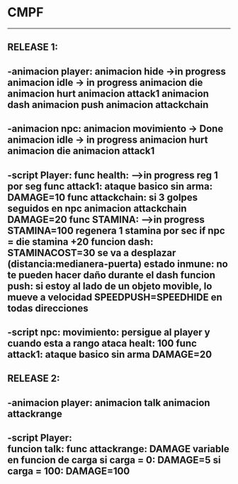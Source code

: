 # CMPF

-------------------------------------------------------
RELEASE 1:
-------------------------------------------------------
-animacion player:
  animacion hide ->in progress
  animacion idle -> in progress 
  animacion die
  animacion hurt
  animacion attack1 
  animacion dash
  animacion push
  animacion attackchain
-------------------------------------------------------
-animacion npc:
  animacion movimiento -> Done
  animacion idle -> in progress
  animacion hurt
  animacion die
  animacion attack1
-------------------------------------------------------
-script Player:
  func health:  -->in progress
    reg 1 por seg
  func attack1:
    ataque basico sin arma:
    DAMAGE=10
  func attackchain:
    si 3 golpes seguidos en npc
      animacion attackchain
      DAMAGE=20
  func STAMINA:  -->in progress
    STAMINA=100
    regenera 1 stamina por sec
    if npc = die 
      stamina +20
  funcion dash:
    STAMINACOST=30
    se va a desplazar (distancia:medianera-puerta)
    estado inmune: no te pueden hacer daño durante el dash
  funcion push:
    si estoy al lado de un objeto movible, lo mueve a velocidad SPEEDPUSH=SPEEDHIDE en todas direcciones
-------------------------------------------------------
-script npc:
  movimiento: persigue al player y cuando esta a rango ataca
  healt: 100
  func attack1:
    ataque basico sin arma
    DAMAGE=20
-------------------------------------------------------

RELEASE 2:
-------------------------------------------------------
-animacion player:
  animacion talk
  animacion attackrange
-------------------------------------------------------
-script Player:   
  funcion talk:
  func attackrange:
    DAMAGE variable en funcion de carga
      si carga = 0:
        DAMAGE=5
      si carga = 100:
        DAMAGE=100
-------------------------------------------------------
